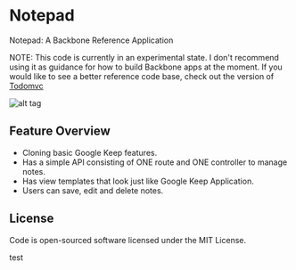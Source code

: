 # Notepad

Notepad: A Backbone Reference Application

NOTE: This code is currently in an experimental state. I don't recommend using it as guidance for how to build Backbone apps at the moment. If you would like to see a better reference code base, check out the version of [Todomvc](https://github.com/tastejs/todomvc)

![alt tag](https://raw.github.com/MarlinDoo/notepad/master/src/images/screenshot.png)

## Feature Overview

- Cloning basic Google Keep features.
- Has a simple API consisting of ONE route and ONE controller to manage notes.
- Has view templates that look just like Google Keep Application.
- Users can save, edit and delete notes.

## License
Code is open-sourced software licensed under the MIT License.

test
